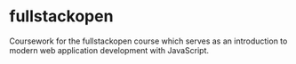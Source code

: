 # fullstackopen
Coursework for the fullstackopen course which serves as an introduction to modern web application development with JavaScript. 
